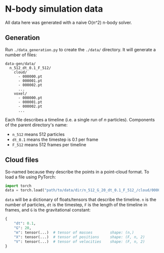 # N-body simulation data

All data here was generated with a naive O(n^2) n-body solver.

## Generation

Run `./data_generation.py` to create the `./data/` directory. It will generate a number of files:

```
data-gen/data/
  n_512_dt_0.1_F_512/
    cloud/
      - 000000.pt
      - 000001.pt
      - 000002.pt
      ...
    voxel/
      - 000000.pt
      - 000001.pt
      - 000002.pt
      ...
```

Each file describes a timeline (i.e. a single run of $n$ particles). Components of the parent directory's name:

- `n_512` means 512 particles
- `dt_0.1` means the timestep is 0.1 per frame
- `F_512` means 512 frames per timeline

## Cloud files

So-named because they describe the points in a point-cloud format. To load a file using PyTorch:

```py
import torch
data = torch.load("path/to/data/dir/n_512_G_20_dt_0.1_F_512_/cloud/000000.pt")
```

`data` will be a dictionary of floats/tensors that describe the timeline. `n` is the number of particles, `dt` is the timestep, `F` is the length of the timeline in frames, and `G` is the gravitational constant:

```py
{
    "dt": 0.1,
    "G": 20,
    "m": tensor(...)  # tensor of masses        shape: (n,)
    "X": tensor(...)  # tensor of positions     shape: (F, n, 2)
    "V": tensor(...)  # tensor of velocities    shape: (F, n, 2)
}
```
